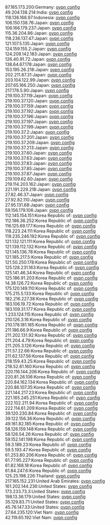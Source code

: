 87.165.173.200:Germany: [ovpn config](vpn/87_165_173_200.ovpn)  
49.204.138.214:India: [ovpn config](vpn/49_204_138_214.ovpn)  
118.136.168.97:Indonesia: [ovpn config](vpn/118_136_168_97.ovpn)  
106.150.138.76:Japan: [ovpn config](vpn/106_150_138_76.ovpn)  
106.166.179.237:Japan: [ovpn config](vpn/106_166_179_237.ovpn)  
115.36.204.86:Japan: [ovpn config](vpn/115_36_204_86.ovpn)  
118.236.137.47:Japan: [ovpn config](vpn/118_236_137_47.ovpn)  
121.107.5.135:Japan: [ovpn config](vpn/121_107_5_135.ovpn)  
124.159.155.2:Japan: [ovpn config](vpn/124_159_155_2.ovpn)  
124.209.142.183:Japan: [ovpn config](vpn/124_209_142_183.ovpn)  
126.40.91.72:Japan: [ovpn config](vpn/126_40_91_72.ovpn)  
138.64.67.178:Japan: [ovpn config](vpn/138_64_67_178.ovpn)  
153.195.26.218:Japan: [ovpn config](vpn/153_195_26_218.ovpn)  
202.211.87.31:Japan: [ovpn config](vpn/202_211_87_31.ovpn)  
203.104.122.99:Japan: [ovpn config](vpn/203_104_122_99.ovpn)  
207.65.166.250:Japan: [ovpn config](vpn/207_65_166_250.ovpn)  
217.178.5.90:Japan: [ovpn config](vpn/217_178_5_90.ovpn)  
219.100.37.119:Japan: [ovpn config](vpn/219_100_37_119.ovpn)  
219.100.37.120:Japan: [ovpn config](vpn/219_100_37_120.ovpn)  
219.100.37.159:Japan: [ovpn config](vpn/219_100_37_159.ovpn)  
219.100.37.192:Japan: [ovpn config](vpn/219_100_37_192.ovpn)  
219.100.37.196:Japan: [ovpn config](vpn/219_100_37_196.ovpn)  
219.100.37.197:Japan: [ovpn config](vpn/219_100_37_197.ovpn)  
219.100.37.199:Japan: [ovpn config](vpn/219_100_37_199.ovpn)  
219.100.37.2:Japan: [ovpn config](vpn/219_100_37_2.ovpn)  
219.100.37.201:Japan: [ovpn config](vpn/219_100_37_201.ovpn)  
219.100.37.209:Japan: [ovpn config](vpn/219_100_37_209.ovpn)  
219.100.37.213:Japan: [ovpn config](vpn/219_100_37_213.ovpn)  
219.100.37.60:Japan: [ovpn config](vpn/219_100_37_60.ovpn)  
219.100.37.63:Japan: [ovpn config](vpn/219_100_37_63.ovpn)  
219.100.37.83:Japan: [ovpn config](vpn/219_100_37_83.ovpn)  
219.100.37.85:Japan: [ovpn config](vpn/219_100_37_85.ovpn)  
219.100.37.87:Japan: [ovpn config](vpn/219_100_37_87.ovpn)  
219.109.62.60:Japan: [ovpn config](vpn/219_109_62_60.ovpn)  
219.114.203.162:Japan: [ovpn config](vpn/219_114_203_162.ovpn)  
221.191.229.218:Japan: [ovpn config](vpn/221_191_229_218.ovpn)  
27.82.46.37:Japan: [ovpn config](vpn/27_82_46_37.ovpn)  
27.92.82.110:Japan: [ovpn config](vpn/27_92_82_110.ovpn)  
27.95.131.68:Japan: [ovpn config](vpn/27_95_131_68.ovpn)  
59.156.179.106:Japan: [ovpn config](vpn/59_156_179_106.ovpn)  
112.145.154.151:Korea Republic of: [ovpn config](vpn/112_145_154_151.ovpn)  
112.186.38.252:Korea Republic of: [ovpn config](vpn/112_186_38_252.ovpn)  
116.125.69.177:Korea Republic of: [ovpn config](vpn/116_125_69_177.ovpn)  
118.223.24.111:Korea Republic of: [ovpn config](vpn/118_223_24_111.ovpn)  
119.235.246.192:Korea Republic of: [ovpn config](vpn/119_235_246_192.ovpn)  
121.132.121.111:Korea Republic of: [ovpn config](vpn/121_132_121_111.ovpn)  
121.139.112.132:Korea Republic of: [ovpn config](vpn/121_139_112_132.ovpn)  
121.145.136.78:Korea Republic of: [ovpn config](vpn/121_145_136_78.ovpn)  
121.185.217.5:Korea Republic of: [ovpn config](vpn/121_185_217_5.ovpn)  
121.50.250.178:Korea Republic of: [ovpn config](vpn/121_50_250_178.ovpn)  
125.128.231.163:Korea Republic of: [ovpn config](vpn/125_128_231_163.ovpn)  
125.141.46.34:Korea Republic of: [ovpn config](vpn/125_141_46_34.ovpn)  
125.186.91.203:Korea Republic of: [ovpn config](vpn/125_186_91_203.ovpn)  
14.38.126.72:Korea Republic of: [ovpn config](vpn/14_38_126_72.ovpn)  
175.120.149.110:Korea Republic of: [ovpn config](vpn/175_120_149_110.ovpn)  
175.215.5.133:Korea Republic of: [ovpn config](vpn/175_215_5_133.ovpn)  
182.216.227.38:Korea Republic of: [ovpn config](vpn/182_216_227_38.ovpn)  
183.106.19.72:Korea Republic of: [ovpn config](vpn/183_106_19_72.ovpn)  
183.109.31.177:Korea Republic of: [ovpn config](vpn/183_109_31_177.ovpn)  
1.233.124.115:Korea Republic of: [ovpn config](vpn/1_233_124_115.ovpn)  
210.126.3.16:Korea Republic of: [ovpn config](vpn/210_126_3_16.ovpn)  
210.178.181.165:Korea Republic of: [ovpn config](vpn/210_178_181_165.ovpn)  
211.186.66.9:Korea Republic of: [ovpn config](vpn/211_186_66_9.ovpn)  
211.202.131.92:Korea Republic of: [ovpn config](vpn/211_202_131_92.ovpn)  
211.204.4.79:Korea Republic of: [ovpn config](vpn/211_204_4_79.ovpn)  
211.205.3.126:Korea Republic of: [ovpn config](vpn/211_205_3_126.ovpn)  
211.57.22.66:Korea Republic of: [ovpn config](vpn/211_57_22_66.ovpn)  
211.62.137.56:Korea Republic of: [ovpn config](vpn/211_62_137_56.ovpn)  
218.159.43.25:Korea Republic of: [ovpn config](vpn/218_159_43_25.ovpn)  
218.52.61.160:Korea Republic of: [ovpn config](vpn/218_52_61_160.ovpn)  
220.116.144.206:Korea Republic of: [ovpn config](vpn/220_116_144_206.ovpn)  
220.81.26.106:Korea Republic of: [ovpn config](vpn/220_81_26_106.ovpn)  
220.84.162.134:Korea Republic of: [ovpn config](vpn/220_84_162_134.ovpn)  
220.86.107.35:Korea Republic of: [ovpn config](vpn/220_86_107_35.ovpn)  
221.144.217.23:Korea Republic of: [ovpn config](vpn/221_144_217_23.ovpn)  
221.165.245.251:Korea Republic of: [ovpn config](vpn/221_165_245_251.ovpn)  
222.102.211.94:Korea Republic of: [ovpn config](vpn/222_102_211_94.ovpn)  
222.114.61.209:Korea Republic of: [ovpn config](vpn/222_114_61_209.ovpn)  
39.120.230.84:Korea Republic of: [ovpn config](vpn/39_120_230_84.ovpn)  
39.122.156.36:Korea Republic of: [ovpn config](vpn/39_122_156_36.ovpn)  
49.161.82.185:Korea Republic of: [ovpn config](vpn/49_161_82_185.ovpn)  
58.126.159.148:Korea Republic of: [ovpn config](vpn/58_126_159_148.ovpn)  
58.126.54.26:Korea Republic of: [ovpn config](vpn/58_126_54_26.ovpn)  
59.152.141.198:Korea Republic of: [ovpn config](vpn/59_152_141_198.ovpn)  
59.3.189.23:Korea Republic of: [ovpn config](vpn/59_3_189_23.ovpn)  
59.5.193.47:Korea Republic of: [ovpn config](vpn/59_5_193_47.ovpn)  
61.253.80.206:Korea Republic of: [ovpn config](vpn/61_253_80_206.ovpn)  
61.77.95.227:Korea Republic of: [ovpn config](vpn/61_77_95_227.ovpn)  
61.82.168.18:Korea Republic of: [ovpn config](vpn/61_82_168_18.ovpn)  
61.84.247.6:Korea Republic of: [ovpn config](vpn/61_84_247_6.ovpn)  
125.25.198.226:Thailand: [ovpn config](vpn/125_25_198_226.ovpn)  
217.165.152.231:United Arab Emirates: [ovpn config](vpn/217_165_152_231.ovpn)  
161.202.144.236:United States: [ovpn config](vpn/161_202_144_236.ovpn)  
173.233.73.3:United States: [ovpn config](vpn/173_233_73_3.ovpn)  
198.13.36.179:United States: [ovpn config](vpn/198_13_36_179.ovpn)  
35.129.83.71:United States: [ovpn config](vpn/35_129_83_71.ovpn)  
45.76.147.33:United States: [ovpn config](vpn/45_76_147_33.ovpn)  
27.64.235.120:Viet Nam: [ovpn config](vpn/27_64_235_120.ovpn)  
42.119.65.192:Viet Nam: [ovpn config](vpn/42_119_65_192.ovpn)  
